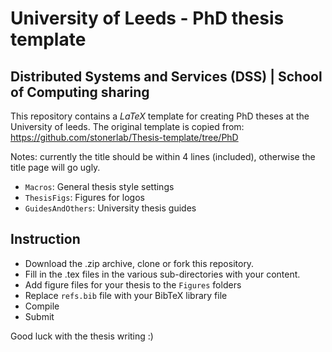 # University of Leeds - PhD thesis template

## Distributed Systems and Services (DSS) | School of Computing sharing

This repository contains a $LaTeX$ template for creating PhD theses at the University of leeds. The original template is copied from: https://github.com/stonerlab/Thesis-template/tree/PhD

Notes: currently the title should be within 4 lines (included), otherwise the title page will go ugly.

- `Macros`: General thesis style settings
- `ThesisFigs`: Figures for logos 
- `GuidesAndOthers`: University thesis guides

## Instruction

- Download the .zip archive, clone or fork this repository.
- Fill in the .tex files in the various sub-directories with your content.
- Add figure files for your thesis to the `Figures` folders
- Replace `refs.bib` file with your BibTeX library file
- Compile
- Submit

Good luck with the thesis writing :)
